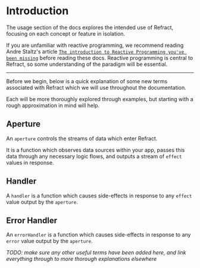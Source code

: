 # Introduction

The usage section of the docs explores the intended use of Refract, focusing on each concept or feature in isolation.

If you are unfamiliar with reactive programming, we recommend reading Andre Staltz's article [`The introduction to Reactive Programming you've been missing`](https://gist.github.com/staltz/868e7e9bc2a7b8c1f754) before reading these docs. Reactive programming is central to Refract, so some understanding of the paradigm will be essential.

---

Before we begin, below is a quick explanation of some new terms associated with Refract which we will use throughout the documentation.

Each will be more thoroughly explored through examples, but starting with a rough approximation in mind will help.

## Aperture

An `aperture` controls the streams of data which enter Refract.

It is a function which observes data sources within your app, passes this data through any necessary logic flows, and outputs a stream of `effect` values in response.

## Handler

A `handler` is a function which causes side-effects in response to any `effect` value output by the `aperture`.

## Error Handler

An `errorHandler` is a function which causes side-effects in response to any `error` value output by the `aperture`.

_TODO: make sure any other useful terms have been added here, and link everything through to more thorough explanations elsewhere_
